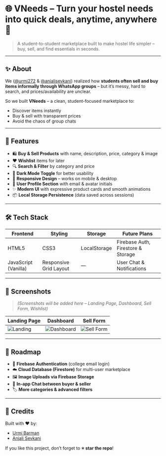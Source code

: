# 🌐 VNeeds – Turn your hostel needs into quick deals, anytime, anywhere 🚀  

> A student-to-student marketplace built to make hostel life simpler – buy, sell, and find essentials in seconds.  

---

## ✨ About  
We ([@urmi272](https://github.com/urmi272) & [@anjalisevkani](https://github.com/anjalisevkani)) realized how **students often sell and buy items informally through WhatsApp groups** – but it’s messy, hard to search, and prices/availability are unclear.  

So we built **VNeeds** – a clean, student-focused marketplace to:  
- Discover items instantly  
- Buy & sell with transparent prices  
- Avoid the chaos of group chats  

---

## 🚀 Features
- 🛍️ **Buy & Sell Products** with name, description, price, category & image  
- ❤️ **Wishlist** items for later  
- 🔍 **Search & Filter** by category and price  
- 🌙 **Dark Mode Toggle** for better usability  
- 📱 **Responsive Design** – works on mobile & desktop  
- 👤 **User Profile Section** with email & avatar initials  
- ✨ **Modern UI** with expressive product cards and smooth animations  
- 📦 **Local Storage Persistence** (data saved across sessions)  

---

## 🛠️ Tech Stack
| Frontend | Styling | Storage | Future Plans |
|----------|---------|---------|---------------|
| HTML5    | CSS3    | LocalStorage | Firebase Auth, Firestore & Storage |
| JavaScript (Vanilla) | Responsive Grid Layout | — | User Chat & Notifications |

---

## 📸 Screenshots
> _(Screenshots will be added here – Landing Page, Dashboard, Sell Form, Wishlist)_  

| Landing Page | Dashboard | Sell Form |
|--------------|-----------|-----------|
| ![Landing](./screenshots/landing.png) | ![Dashboard](./screenshots/dashboard.png) | ![Sell Form](./screenshots/)

---

## 📌 Roadmap
- 🔐 **Firebase Authentication** (college email login)  
- ☁️ **Cloud Database (Firestore)** for multi-user marketplace  
- 🖼️ **Image Uploads via Firebase Storage**  
- 💬 **In-app Chat between buyer & seller**  
- 🏷️ **More categories & advanced filters**  

---

## 🤝 Credits
Built with ❤️ by:  
- [Urmi Barman](https://github.com/urmi272)  
- [Anjali Sevkani](https://github.com/anjalisevkani)  


If you like this project, don’t forget to **⭐ star the repo**!
